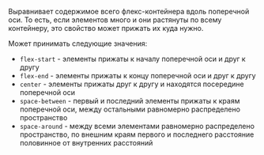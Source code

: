 Выравнивает содержимое всего флекс-контейнера вдоль поперечной оси. То есть, если элементов много и они растянуты по всему контейнеру, это свойство может прижать их куда нужно.

Может принимать следующие значения:
- `flex-start` - элементы прижаты к началу поперечной оси и друг к другу
- `flex-end` - элементы прижаты к концу поперечной оси и друг к другу
- `center` - элементы прижаты друг к другу и находятся посередине поперечной оси
- `space-between` - первый и последний элементы прижаты к краям поперечной оси, между остальными равномерно распределено пространство
- `space-around` - между всеми элементами равномерно распределено пространство, по внешним краям первого и последнего расстояние половинное от внутренних расстояний
